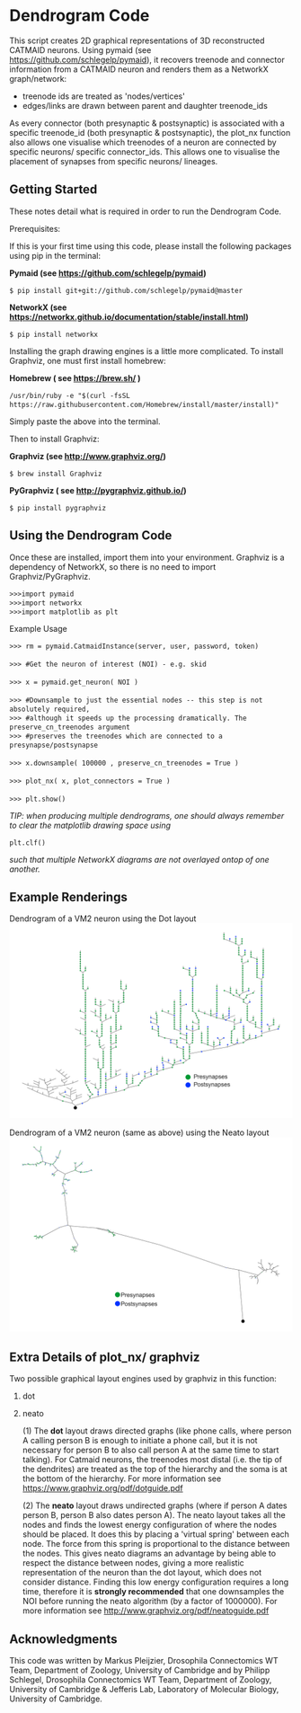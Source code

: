 <h1>Dendrogram Code </h1>

This script creates 2D graphical representations of 3D reconstructed CATMAID neurons. Using 
pymaid (see https://github.com/schlegelp/pymaid), it recovers treenode and connector 
information from a CATMAID neuron and renders them as a NetworkX graph/network: 
	
* treenode ids are treated as 'nodes/vertices'
* edges/links are drawn between parent and daughter treenode_ids
	
As every connector (both presynaptic & postsynaptic) is associated with a specific 
treenode_id (both presynaptic & postsynaptic), the plot_nx function also allows one 
visualise which treenodes of a neuron are connected by specific neurons/ specific 
connector_ids. This allows one to visualise the placement of synapses from 
specific neurons/ lineages.

<h2>Getting Started</h2>

These notes detail what is required in order to run the Dendrogram Code. 

Prerequisites:

If this is your first time using this code, please install the following packages using 
pip in the terminal:

**Pymaid (see https://github.com/schlegelp/pymaid)**

    $ pip install git+git://github.com/schlegelp/pymaid@master

**NetworkX (see https://networkx.github.io/documentation/stable/install.html)**

    $ pip install networkx

Installing the graph drawing engines is a little more complicated. To install Graphviz, 
one must first install homebrew: 

**Homebrew ( see https://brew.sh/ )**

    /usr/bin/ruby -e "$(curl -fsSL https://raw.githubusercontent.com/Homebrew/install/master/install)"

Simply paste the above into the terminal. 

Then to install Graphviz:

**Graphviz (see http://www.graphviz.org/)**

    $ brew install Graphviz

**PyGraphviz ( see http://pygraphviz.github.io/)**

    $ pip install pygraphviz

<h2>Using the Dendrogram Code</h2>

Once these are installed, import them into your environment. Graphviz is a dependency of 
NetworkX, so there is no need to import Graphviz/PyGraphviz. 

    >>>import pymaid
    >>>import networkx
    >>>import matplotlib as plt

Example Usage

    >>> rm = pymaid.CatmaidInstance(server, user, password, token) 

    >>> #Get the neuron of interest (NOI) - e.g. skid

    >>> x = pymaid.get_neuron( NOI )

    >>> #Downsample to just the essential nodes -- this step is not absolutely required,
    >>> #although it speeds up the processing dramatically. The preserve_cn_treenodes argument
    >>> #preserves the treenodes which are connected to a presynapse/postsynapse

    >>> x.downsample( 100000 , preserve_cn_treenodes = True )

    >>> plot_nx( x, plot_connectors = True )

    >>> plt.show()
    
    
_*TIP: when producing multiple dendrograms, one should always remember to clear the matplotlib drawing space using*_

    plt.clf()
    
_*such that multiple NetworkX diagrams are not overlayed ontop of one another.*_
    
<h2>Example Renderings</h2>

Dendrogram of a VM2 neuron using the Dot layout
![](https://github.com/markuspleijzier/AdultEM/blob/master/VM_neuron_dot.png)

Dendrogram of a VM2 neuron (same as above) using the Neato layout
![](https://github.com/markuspleijzier/AdultEM/blob/master/VM_neuron_neato.png)


<h2>Extra Details of plot_nx/ graphviz</h2>

Two possible graphical layout engines used by graphviz in this function: 

1. dot
1. neato

    (1) The **dot** layout draws directed graphs (like phone calls, where person A calling person B 
    is enough to initiate a phone call, but it is not necessary for person B to also call 
    person A at the same time to start talking). For Catmaid neurons, the treenodes most distal 
    (i.e. the tip of the dendrites) are treated as the top of the hierarchy and the soma is at the 
    bottom of the hierarchy. For more information see https://www.graphviz.org/pdf/dotguide.pdf

  
  
    (2) The **neato** layout draws undirected graphs (where if person A dates person B, 
    person B also dates person A). The neato layout takes all the nodes and finds the lowest
    energy configuration of where the nodes should be placed. It does this by placing a 'virtual spring' between each node. 
    The force from this spring is proportional to the distance between the nodes. This gives neato diagrams an advantage 
    by being able to respect the distance between nodes, giving a more realistic representation of the neuron than the 
    dot layout, which does not consider distance. Finding this low energy configuration requires a long time, 
    therefore it is **strongly recommended** that one downsamples the NOI before running the neato algorithm (by a factor of 1000000). 
    For more information see http://www.graphviz.org/pdf/neatoguide.pdf 


<h2>Acknowledgments</h2>

This code was written by Markus Pleijzier, Drosophila Connectomics WT Team, Department of Zoology, University of Cambridge
and by Philipp Schlegel, Drosophila Connectomics WT Team, Department of Zoology, University of Cambridge & Jefferis Lab, Laboratory of Molecular Biology,
University of Cambridge.
